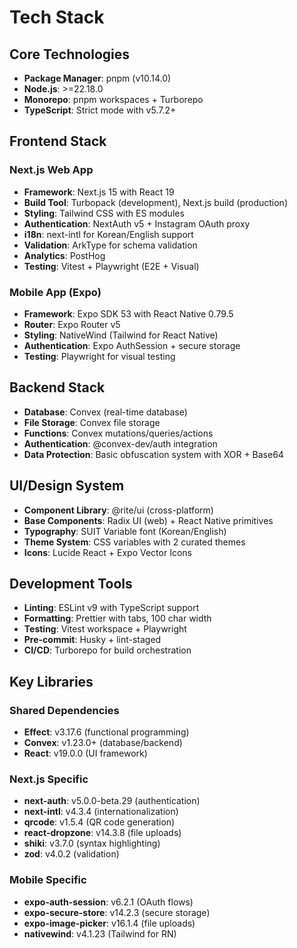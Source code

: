 # Tech Stack

## Core Technologies

- **Package Manager**: pnpm (v10.14.0)
- **Node.js**: >=22.18.0
- **Monorepo**: pnpm workspaces + Turborepo
- **TypeScript**: Strict mode with v5.7.2+

## Frontend Stack

### Next.js Web App

- **Framework**: Next.js 15 with React 19
- **Build Tool**: Turbopack (development), Next.js build (production)
- **Styling**: Tailwind CSS with ES modules
- **Authentication**: NextAuth v5 + Instagram OAuth proxy
- **i18n**: next-intl for Korean/English support
- **Validation**: ArkType for schema validation
- **Analytics**: PostHog
- **Testing**: Vitest + Playwright (E2E + Visual)

### Mobile App (Expo)

- **Framework**: Expo SDK 53 with React Native 0.79.5
- **Router**: Expo Router v5
- **Styling**: NativeWind (Tailwind for React Native)
- **Authentication**: Expo AuthSession + secure storage
- **Testing**: Playwright for visual testing

## Backend Stack

- **Database**: Convex (real-time database)
- **File Storage**: Convex file storage
- **Functions**: Convex mutations/queries/actions
- **Authentication**: @convex-dev/auth integration
- **Data Protection**: Basic obfuscation system with XOR + Base64

## UI/Design System

- **Component Library**: @rite/ui (cross-platform)
- **Base Components**: Radix UI (web) + React Native primitives
- **Typography**: SUIT Variable font (Korean/English)
- **Theme System**: CSS variables with 2 curated themes
- **Icons**: Lucide React + Expo Vector Icons

## Development Tools

- **Linting**: ESLint v9 with TypeScript support
- **Formatting**: Prettier with tabs, 100 char width
- **Testing**: Vitest workspace + Playwright
- **Pre-commit**: Husky + lint-staged
- **CI/CD**: Turborepo for build orchestration

## Key Libraries

### Shared Dependencies

- **Effect**: v3.17.6 (functional programming)
- **Convex**: v1.23.0+ (database/backend)
- **React**: v19.0.0 (UI framework)

### Next.js Specific

- **next-auth**: v5.0.0-beta.29 (authentication)
- **next-intl**: v4.3.4 (internationalization)
- **qrcode**: v1.5.4 (QR code generation)
- **react-dropzone**: v14.3.8 (file uploads)
- **shiki**: v3.7.0 (syntax highlighting)
- **zod**: v4.0.2 (validation)

### Mobile Specific

- **expo-auth-session**: v6.2.1 (OAuth flows)
- **expo-secure-store**: v14.2.3 (secure storage)
- **expo-image-picker**: v16.1.4 (file uploads)
- **nativewind**: v4.1.23 (Tailwind for RN)
